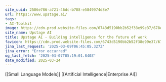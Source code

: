 ```yaml
---
site_uuid: 2586e786-a721-46dc-b788-e5849974d8e7
url: https://www.upstage.ai/
tags:
- AI-Toolkit
image: https://cdn.prod.website-files.com/6743d5190bb2b52f38e99e37/678e59ec2c46de320b8f4224_OG%20Upstage%20Console.jpg
site_name: Upstage AI
title: Upstage AI - Building intelligence for the future of work
favicon: https://cdn.prod.website-files.com/6743d5190bb2b52f38e99e37/6748713db65988aab4e2dbf7_G.WEB.svg
jina_last_request: '2025-03-09T06:45:05.327Z'
jina_error: "Error occurred"
og_last_fetch: '2025-03-07T05:19:01.840Z'
date_modified: 2025-03-24
---
```



[[Small Language Models]]
[[Artificial Intelligence|Enterprise AI]]
